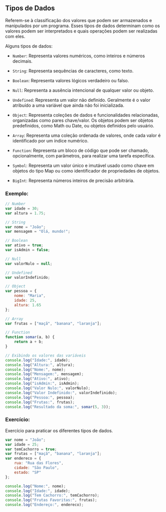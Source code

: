 ## Tipos de Dados
Referem-se à classificação dos valores que podem ser armazenados e manipulados por um programa. Esses tipos de dados determinam como os valores podem ser interpretados e quais operações podem ser realizadas com eles.

Alguns tipos de dados:
- ```Number```: Representa valores numéricos, como inteiros e números decimais.

- ```String```: Representa sequências de caracteres, como texto.

- ```Boolean```: Representa valores lógicos verdadeiro ou falso.

- ```Null```: Representa a ausência intencional de qualquer valor ou objeto.

- ```Undefined```: Representa um valor não definido. Geralmente é o valor atribuído a uma variável que ainda não foi inicializada.

- ```Object```: Representa coleções de dados e funcionalidades relacionadas, organizadas como pares chave/valor. Os objetos podem ser objetos predefinidos, como Math ou Date, ou objetos definidos pelo usuário.

- ```Array```: Representa uma coleção ordenada de valores, onde cada valor é identificado por um índice numérico.

- ```Function```: Representa um bloco de código que pode ser chamado, opcionalmente, com parâmetros, para realizar uma tarefa específica.

- ```Symbol```: Representa um valor único e imutável usado como chave em objetos do tipo Map ou como identificador de propriedades de objetos.

- ```BigInt```: Representa números inteiros de precisão arbitrária.

### Exemplo:
```javascript
// Number
var idade = 30;
var altura = 1.75;

// String
var nome = "João";
var mensagem = "Olá, mundo!";

// Boolean
var ativo = true;
var isAdmin = false;

// Null
var valorNulo = null;

// Undefined
var valorIndefinido;

// Object
var pessoa = {
    nome: "Maria",
    idade: 25,
    altura: 1.65
};

// Array
var frutas = ["maçã", "banana", "laranja"];

// Function
function somar(a, b) {
    return a + b;
}

// Exibindo os valores das variáveis
console.log("Idade:", idade);
console.log("Altura:", altura);
console.log("Nome:", nome);
console.log("Mensagem:", mensagem);
console.log("Ativo:", ativo);
console.log("isAdmin:", isAdmin);
console.log("Valor Nulo:", valorNulo);
console.log("Valor Indefinido:", valorIndefinido);
console.log("Pessoa:", pessoa);
console.log("Frutas:", frutas);
console.log("Resultado da soma:", somar(5, 3));
```

### Exercício:
Exercício para praticar os diferentes tipos de dados.

```javascript
var nome = "João";
var idade = 25;
var temCachorro = true;
var frutas = ["maçã", "banana", "laranja"];
var endereco = {
    rua: "Rua das Flores",
    cidade: "São Paulo",
    estado: "SP"
};

console.log("Nome:", nome);
console.log("Idade:", idade);
console.log("Tem Cachorro:", temCachorro);
console.log("Frutas Favoritas:", frutas);
console.log("Endereço:", endereco);
```